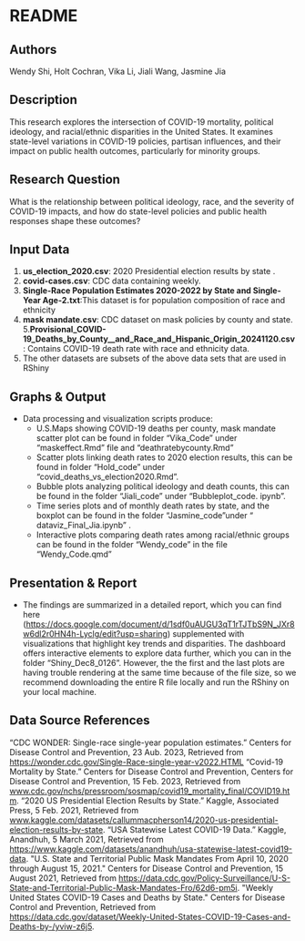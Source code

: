 # README

## Authors
Wendy Shi, Holt Cochran, Vika Li, Jiali Wang, Jasmine Jia

## Description
This research explores the intersection of COVID-19 mortality, political ideology, and racial/ethnic disparities in the United States. It examines state-level variations in COVID-19 policies, partisan influences, and their impact on public health outcomes, particularly for minority groups.

## Research Question
What is the relationship between political ideology, race, and the severity of COVID-19 impacts, and how do state-level policies and public health responses shape these outcomes?

## Input Data
1. **us_election_2020.csv**: 2020 Presidential election results by state .
2. **covid-cases.csv**: CDC data containing weekly.
3. **Single-Race Population Estimates 2020-2022 by State and Single-Year Age-2.txt**:This dataset is for population composition of race and ethnicity
4. **mask mandate.csv**: CDC dataset on mask policies by county and state.
5.**Provisional_COVID-19_Deaths_by_County__and_Race_and_Hispanic_Origin_20241120.csv**: Contains COVID-19 death rate with race and ethnicity data.
6. The other datasets are subsets of the above data sets that are used in RShiny

## Graphs & Output
- Data processing and visualization scripts produce:
  - U.S.Maps showing COVID-19 deaths per county, mask mandate scatter plot can be found in folder “Vika_Code” under “maskeffect.Rmd” file and “deathratebycounty.Rmd”
  - Scatter plots linking death rates to 2020 election results, this can be found in folder “Hold_code” under “covid_deaths_vs_election2020.Rmd”.
  - Bubble plots analyzing political ideology and death counts, this can be found in the folder “Jiali_code” under “Bubbleplot_code. ipynb”.
  - Time series plots and of monthly death rates by state, and the boxplot can be found in the folder “Jasmine_code”under “ dataviz_Final_Jia.ipynb” .
  - Interactive plots comparing death rates among racial/ethnic groups can be found in the folder “Wendy_code” in the file “Wendy_Code.qmd”


## Presentation & Report
- The findings are summarized in a detailed report, which you can find here (https://docs.google.com/document/d/1sdf0uAUGU3qT1rTJTbS9N_JXr8w6dl2r0HN4h-Lyclg/edit?usp=sharing) supplemented with visualizations that highlight key trends and disparities. The dashboard offers interactive elements to explore data further, which you can in the folder “Shiny_Dec8_0126”. However, the the first and the last plots are having trouble rendering at the same time because of the file size,  so we recommend downloading the entire R file locally and run the RShiny on your local machine.

## Data Source References
“CDC WONDER: Single-race single-year population estimates.” Centers for Disease Control and Prevention, 23 Aub. 2023, Retrieved from https://wonder.cdc.gov/Single-Race-single-year-v2022.HTML
“Covid-19 Mortality by State.” Centers for Disease Control and Prevention, Centers for Disease Control and Prevention, 15 Feb. 2023, Retrieved from www.cdc.gov/nchs/pressroom/sosmap/covid19_mortality_final/COVID19.htm. 
“2020 US Presidential Election Results by State.” Kaggle, Associated Press, 5 Feb. 2021, Retrieved from www.kaggle.com/datasets/callummacpherson14/2020-us-presidential-election-results-by-state. 
“USA Statewise Latest COVID-19 Data.” Kaggle, Anandhuh, 5 March 2021, Retrieved from https://www.kaggle.com/datasets/anandhuh/usa-statewise-latest-covid19-data. 
"U.S. State and Territorial Public Mask Mandates From April 10, 2020 through August 15, 2021." Centers for Disease Control and Prevention, 15 August 2021, Retrieved from https://data.cdc.gov/Policy-Surveillance/U-S-State-and-Territorial-Public-Mask-Mandates-Fro/62d6-pm5i.
"Weekly United States COVID-19 Cases and Deaths by State." Centers for Disease Control and Prevention, Retrieved from https://data.cdc.gov/dataset/Weekly-United-States-COVID-19-Cases-and-Deaths-by-/yviw-z6j5.

